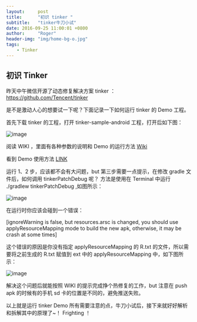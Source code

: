 ```yaml
---
layout:     post
title:      "初识 tinker "
subtitle:   "tinker牛刀小试"
date: 2016-09-25 11:00:01 +0800
author:     "Roger"
header-img: "img/home-bg-o.jpg"
tags:
    - Tinker
---
```

初识 Tinker
---

昨天中午微信开源了动态修复解决方案 tinker ：https://github.com/Tencent/tinker

是不是激动人心的想要试一下呢？下面记录一下如何运行 tinker 的 Demo 工程。

首先下载 tinker 的工程，打开 tinker-sample-android 工程，打开后如下图：

![image](https://github.com/Rogero0o/rogero0o.github.io/blob/master/img/tinker-1.png?raw=true)

阅读 WIKI ，里面有各种参数的说明和 Demo 的运行方法  [Wiki](https://github.com/Tencent/tinker/wiki/Tinker-%E6%8E%A5%E5%85%A5%E6%8C%87%E5%8D%97)

看到 Demo 使用方法 [LINK](https://github.com/Tencent/tinker/wiki/Tinker-%E6%8E%A5%E5%85%A5%E6%8C%87%E5%8D%97#sample%E7%9A%84%E4%BD%BF%E7%94%A8%E6%96%B9%E6%B3%95)

运行 1、2 步，应该都不会有大问题，but 第三步需要一点提示，在修改 gradle 文件后，如何调用 tinkerPatchDebug 呢？
方法是使用在 Terminal 中运行 ./gradlew tinkerPatchDebug ,如图所示：

![image](https://github.com/Rogero0o/rogero0o.github.io/blob/master/img/tinker-2.png?raw=true)

在运行时你应该会碰到一个错误：

[ignoreWarning is false, but resources.arsc is changed, you should use applyResourceMapping mode to build the new apk, otherwise, it may be crash at some times]

这个错误的原因是你没有指定 applyResourceMapping 的 R.txt 的文件，所以需要将之前生成的 R.txt 赋值到 ext 中的 applyResourceMapping 中，如下图所示：

![image](https://github.com/Rogero0o/rogero0o.github.io/blob/master/img/tinker-3.png?raw=true)

解决这个问题后就能按照 WIKI 的提示完成挣个热修复的工作，but 注意在 push apk 的时候有的手机 sd 卡的位置是不同的，避免推送失败。

以上就是运行 tinker Demo 所有需要注意的点，牛刀小试后，接下来就好好解析和拆解其中的原理了~！ Frighting ！
